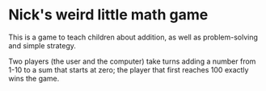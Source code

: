 # Nick's weird little math game

This is a game to teach children about addition, as well as problem-solving and simple strategy.

Two players (the user and the computer) take turns adding a number from 1-10 to a sum that starts at zero; the player that first reaches 100 exactly wins the game. 